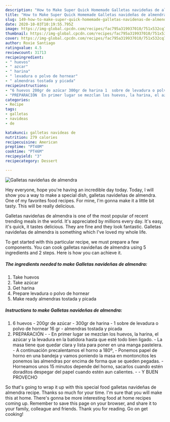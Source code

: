 ```yaml
---
description: "How to Make Super Quick Homemade Galletas navideñas de almendra"
title: "How to Make Super Quick Homemade Galletas navideñas de almendra"
slug: 149-how-to-make-super-quick-homemade-galletas-navidenas-de-almendra
date: 2020-10-03T10:19:55.795Z
image: https://img-global.cpcdn.com/recipes/fac795a319937010/751x532cq70/galletas-navidenas-de-almendra-foto-principal.jpg
thumbnail: https://img-global.cpcdn.com/recipes/fac795a319937010/751x532cq70/galletas-navidenas-de-almendra-foto-principal.jpg
cover: https://img-global.cpcdn.com/recipes/fac795a319937010/751x532cq70/galletas-navidenas-de-almendra-foto-principal.jpg
author: Roxie Santiago
ratingvalue: 4.5
reviewcount: 31713
recipeingredient:
- " huevos"
- " azcar"
- " harina"
- " levadura o polvo de hornear"
- " almendras tostada y picada"
recipeinstructions:
- "6 huevos 200gr de azúcar 300gr de harina 1  sobre de levadura o polvo de hornear 16 gr almendras tostada y picada"
- "PREPARACIÓN  En primer lugar se mezclan los huevos, la harina, el azúcar y la levadura en la batidora hasta que esté todo bien ligado. La masa tiene que quedar clara y lista para poner en una manga pastelera. A continuación precalentamos el horno a 180º, Ponemos papel de horno en una bandeja y vamos poniendo la masa en montoncitos les ponemos las almendras por encima de forma que se queden pegadas. Horneamos unos 15 minutos depende del horno, sacarlos cuando estén doraditos despegar del papel cuando estén aun calientes.  Y BUEN PROVECHO"
categories:
- Recipe
tags:
- galletas
- navideas
- de

katakunci: galletas navideas de 
nutrition: 279 calories
recipecuisine: American
preptime: "PT40M"
cooktime: "PT46M"
recipeyield: "3"
recipecategory: Dessert

---
```



![Galletas navideñas de almendra](https://img-global.cpcdn.com/recipes/fac795a319937010/751x532cq70/galletas-navidenas-de-almendra-foto-principal.jpg)

Hey everyone, hope you're having an incredible day today. Today, I will show you a way to make a special dish, galletas navideñas de almendra. One of my favorites food recipes. For mine, I'm gonna make it a little bit tasty. This will be really delicious.

Galletas navideñas de almendra is one of the most popular of recent trending meals in the world. It's appreciated by millions every day. It's easy, it's quick, it tastes delicious. They are fine and they look fantastic. Galletas navideñas de almendra is something which I've loved my whole life.




To get started with this particular recipe, we must prepare a few components. You can cook galletas navideñas de almendra using 5 ingredients and 2 steps. Here is how you can achieve it.

<!--inarticleads1-->

##### The ingredients needed to make Galletas navideñas de almendra:

1. Take  huevos
1. Take  azúcar
1. Get  harina
1. Prepare  levadura o polvo de hornear
1. Make ready  almendras tostada y picada




<!--inarticleads2-->

##### Instructions to make Galletas navideñas de almendra:

1. 6 huevos - 200gr de azúcar - 300gr de harina - 1  sobre de levadura o polvo de hornear 16 gr - almendras tostada y picada
1. PREPARACIÓN -  - En primer lugar se mezclan los huevos, la harina, el azúcar y la levadura en la batidora hasta que esté todo bien ligado. - La masa tiene que quedar clara y lista para poner en una manga pastelera. - A continuación precalentamos el horno a 180º, - Ponemos papel de horno en una bandeja y vamos poniendo la masa en montoncitos les ponemos las almendras por encima de forma que se queden pegadas. - Horneamos unos 15 minutos depende del horno, sacarlos cuando estén doraditos despegar del papel cuando estén aun calientes. -  - Y BUEN PROVECHO




So that's going to wrap it up with this special food galletas navideñas de almendra recipe. Thanks so much for your time. I'm sure that you will make this at home. There's gonna be more interesting food at home recipes coming up. Remember to save this page on your browser, and share it to your family, colleague and friends. Thank you for reading. Go on get cooking!
